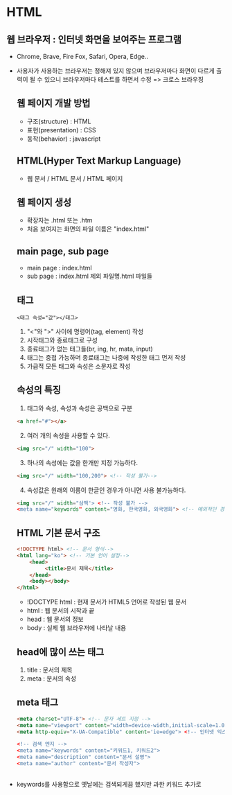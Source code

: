 # HTML

## 웹 브라우저 : 인터넷 화면을 보여주는 프로그램

- Chrome, Brave, Fire Fox, Safari, Opera, Edge..
- 사용자가 사용하는 브라우저는 정해져 있지 않으며 
  브라우저마다 화면이 다르게 출력이 될 수 있으니 
  브라우저마다 테스트를 하면서 수정
  => 크로스 브라우징

  ## 웹 페이지 개발 방법

  - 구조(structure) : HTML
  - 표현(presentation) : CSS
  - 동작(behavior) : javascript

  ## HTML(Hyper Text Markup Language)

  - 웹 문서 / HTML 문서 / HTML 페이지
  
  ## 웹 페이지 생성 

  - 확장자는 .html 또는 .htm
  - 처음 보여지는 화면의 파일 이름은 "index.html"

  ## main page, sub page

  - main page : index.html
  - sub page : index.html 제외 파일명.html 파일들

  ## 태그

  ```
  <태그 속성="값"></태그>
  ```

  1. "<"와 ">" 사이에 명령어(tag, element) 작성
  2. 시작태그와 종료태그로 구성
  3. 종료태그가 없는 태그들(br, ing, hr, mata, input)
  4. 태그는 중접 가능하며 종료태그는 나중에 작성한 태그 먼저 작성
  5. 가급적 모든 태그와 속성은 소문자로 작성

  ## 속성의 특징

  1. 태그와 속성, 속성과 속성은 공백으로 구분 

  ```html
  <a href="#"></a>
  ```

  2. 여러 개의 속성을 사용할 수 있다.

  ```html
  <img src="/" width="100">
  ```

  3. 하나의 속성에는 값을 한개만 지정 가능하다.

  ```html
  <img src="/" width="100,200"> <!-- 작성 불가-->
  ```

  4. 속성값은 원래의 이름이 한글인 경우가 아니면 사용 불가능하다.

  ```html
  <img src="/" width="삼백'> <!-- 작성 불가 -->
  <meta name="keywords" content="영화, 한국영화, 외국영화"> <!-- 예외적인 경우-->
  ```

  ## HTML 기본 문서 구조

  ```html
  <!DOCTYPE html> <!-- 문서 형식-->
  <html lang="ko"> <!-- 기본 언어 설정-->
      <head>
           <title>문서 제목</title>
      </head>
      <body></body>
  </html>
  ```

  - !DOCTYPE html : 현재 문서가 HTML5 언어로 작성된 웹 문서
  - html : 웹 문서의 시작과 끝  
  - head : 웹 문서의 정보 
  - body : 실제 웹 브라우저에 나타날 내용

  ## head에 많이 쓰는 태그

  1. title : 문서의 제목
  2. meta : 문서의 속성

  ## meta 태그

  ```html
  <meta charset="UTF-8"> <!-- 문자 세트 지정 -->
  <meta name="viewport" content="width=device-width,initial-scale=1.0"> <!-- 모버알 기기 -->
  <meta http-equiv="X-UA-Compatible" content='ie=edge"> <!-- 인터넷 익스플로러 브라우저 -->
  
  <!-- 검색 엔지 -->
  <meta name="keywords" content="키워드1, 키워드2">
  <meta name="description" content="문서 설명">
  <meta name="author" content="문서 작성자">
 
 - keywords를 사용함으로 옛날에는 검색되게끔 했지만 과한 키워드 추가로 